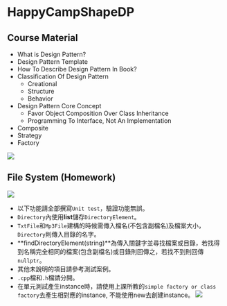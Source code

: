 # HappyCampShapeDP
## Course Material
* What is Design Pattern?
* Design Pattern Template
* How To Describe Design Pattern In Book?
* Classification Of Design Pattern
  - Creational
  - Structure
  - Behavior
* Design Pattern Core Concept
  - Favor Object Composition Over Class Inheritance
  - Programming To Interface, Not An Implementation
* Composite
* Strategy
* Factory

![](https://i.imgur.com/j1PbdmS.png)


## File System (Homework)

![](https://i.imgur.com/StRCrap.jpg)
* 以下功能請全部撰寫`Unit test`，驗證功能無誤。
* `Directory`內使用**list**儲存`DirectoryElement`。
* `TxtFile`和`Mp3File`建構的時候需傳入檔名(不包含副檔名)及檔案大小，`Directory`則傳入目錄的名字。 
* **findDirectoryElement(string)**為傳入關鍵字並尋找檔案或目錄，若找得到名稱完全相同的檔案(包含副檔名)或目錄則回傳之，若找不到則回傳`nullptr`。 
* 其他未說明的項目請參考測試案例。 
* `.cpp`檔和`.h`檔請分開。
* 在單元測試產生instance時，請使用上課所教的`simple factory or class factory`去產生相對應的instance, 不能使用new去創建instance。
![](https://i.imgur.com/4EbDRvN.png)

